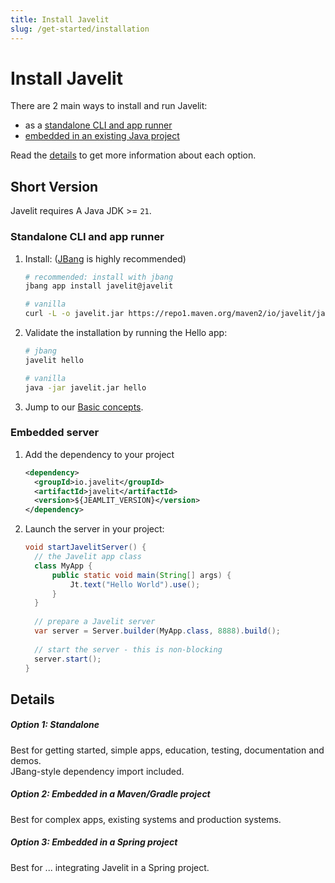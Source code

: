 ```yaml
---
title: Install Javelit
slug: /get-started/installation
---
```


# Install Javelit

There are 2 main ways to install and run Javelit:
- as a [standalone CLI and app runner](#standalone-cli-and-app-runner)
- [embedded in an existing Java project](#embedded-server)

Read the [details](#details) to get more information about each option.

## Short Version

Javelit requires A Java JDK >= `21`.

### Standalone CLI and app runner
1. Install: ([JBang](https://www.jbang.dev/) is highly recommended)
    ```bash
    # recommended: install with jbang
    jbang app install javelit@javelit
   
    # vanilla
    curl -L -o javelit.jar https://repo1.maven.org/maven2/io/javelit/javelit/${JEAMLIT_VERSION}/javelit-${JEAMLIT_VERSION}-all.jar
    ```

2. Validate the installation by running the Hello app:
   ```bash
   # jbang
   javelit hello 
   
   # vanilla
   java -jar javelit.jar hello
   ```
4. Jump to our [Basic concepts](/get-started/fundamentals/main-concepts).

### Embedded server
1. Add the dependency to your project
   ```xml
   <dependency>
     <groupId>io.javelit</groupId>
     <artifactId>javelit</artifactId>
     <version>${JEAMLIT_VERSION}</version>
   </dependency>
   ```
2. Launch the server in your project:
   ```java
   void startJavelitServer() {
     // the Javelit app class
     class MyApp {
         public static void main(String[] args) {
             Jt.text("Hello World").use();
         }
     }
    
     // prepare a Javelit server
     var server = Server.builder(MyApp.class, 8888).build();
    
     // start the server - this is non-blocking
     server.start();
   }
   ```


## Details

<TileContainer layout="list">

<RefCard href="/get-started/installation/standalone" size="half">

<h5>Option 1: Standalone </h5>

Best for getting started, simple apps, education, testing, documentation and demos.  
JBang-style dependency import included.

</RefCard>

<RefCard href="/get-started/installation/embedded-vanilla" size="half">

<h5>Option 2: Embedded in a Maven/Gradle project</h5>

Best for complex apps, existing systems and production systems.

</RefCard>

<RefCard href="/get-started/installation/embedded-spring" size="half">

<h5>Option 3: Embedded in a Spring project</h5>

Best for ... integrating Javelit in a Spring project. 

</RefCard>

</TileContainer>
